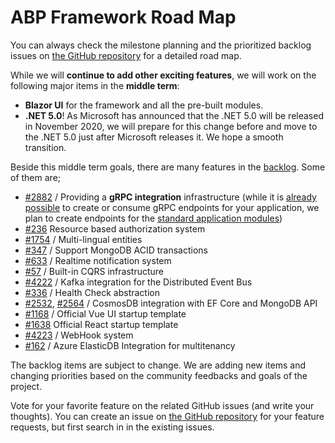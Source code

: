 ﻿# ABP Framework Road Map

You can always check the milestone planning and the prioritized backlog issues on [the GitHub repository](https://github.com/abpframework/abp/milestones) for a detailed road map.

While we will **continue to add other exciting features**, we will work on the following major items in the **middle term**:

* **Blazor UI** for the framework and all the pre-built modules.
* **.NET 5.0**! As Microsoft has announced that the .NET 5.0 will be released in November 2020, we will prepare for this change before and move to the .NET 5.0 just after Microsoft releases it. We hope a smooth transition.

Beside this middle term goals, there are many features in the [backlog](https://github.com/abpframework/abp/milestone/2). Some of them are;

* [#2882](https://github.com/abpframework/abp/issues/2882) / Providing a **gRPC integration** infrastructure (while it is [already possible](https://github.com/abpframework/abp-samples/tree/master/GrpcDemo) to create or consume gRPC endpoints for your application, we plan to create endpoints for the [standard application modules](https://docs.abp.io/en/abp/latest/Modules/Index))
* [#236](https://github.com/abpframework/abp/issues/236) Resource based authorization system
* [#1754](https://github.com/abpframework/abp/issues/1754) / Multi-lingual entities
* [#347](https://github.com/abpframework/abp/issues/347) / Support MongoDB ACID transactions
* [#633](https://github.com/abpframework/abp/issues/633) / Realtime notification system
* [#57](https://github.com/abpframework/abp/issues/57) / Built-in CQRS infrastructure
* [#4222](https://github.com/abpframework/abp/issues/4222) / Kafka integration for the Distributed Event Bus
* [#336](https://github.com/abpframework/abp/issues/336) / Health Check abstraction
* [#2532](https://github.com/abpframework/abp/issues/2532), [#2564](https://github.com/abpframework/abp/issues/2465) / CosmosDB integration with EF Core and MongoDB API
* [#1168](https://github.com/abpframework/abp/issues/1168) / Official Vue UI startup template
* [#1638](https://github.com/abpframework/abp/issues/1638) Official React startup template
* [#4223](https://github.com/abpframework/abp/issues/4223) / WebHook system
* [#162](https://github.com/abpframework/abp/issues/162) / Azure ElasticDB Integration for multitenancy

The backlog items are subject to change. We are adding new items and changing priorities based on the community feedbacks and goals of the project.

Vote for your favorite feature on the related GitHub issues (and write your thoughts). You can create an issue on [the GitHub repository](https://github.com/abpframework/abp) for your feature requests, but first search in in the existing issues.